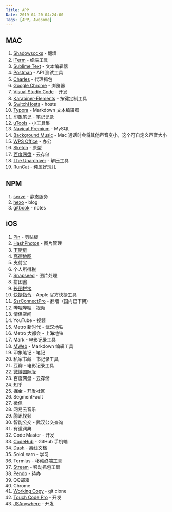 ```yaml
---
Title: APP
Date: 2019-04-20 04:24:00
Tags: [APP, Awesome]
---
```


## MAC

1. [Shadowsocks](https://github.com/shadowsocks/ShadowsocksX-NG) - 翻墙
2. [iTerm](https://www.iterm2.com/) - 终端工具
3. [Sublime Text](https://www.sublimetext.com/) - 文本编辑器
4. [Postman](https://www.getpostman.com/downloads/) - API 测试工具
5. [Charles](https://www.charlesproxy.com/download/) - 代理抓包
6. [Google Chrome](https://www.google.com/intl/zh-CN/chrome/) - 浏览器
7. [Visual Studio Code](https://code.visualstudio.com/) - 开发
8. [Karabiner-Elements](https://github.com/tekezo/Karabiner-Elements) - 按键定制工具
9. [SwitchHosts](https://github.com/oldj/SwitchHosts) - hosts
10. [Typora](https://typora.io/) - Markdown 文本编辑器
11. [印象笔记](https://www.yinxiang.com/) - 笔记记录
12. [uTools](https://u.tools/) - 小工具集
13. [Navicat Premium](https://www.navicat.com.cn/products) - MySQL
14. [Background Music](https://github.com/kyleneideck/BackgroundMusic) - Mac 通话时会将其他声音变小，这个可自定义声音大小
15. [WPS Office](https://www.wps.cn/) - 办公
16. [Sketch](https://www.sketch.com/) - 原型
17. [百度网盘](http://pan.baidu.com/download) - 云存储
18. [The Unarchiver](https://theunarchiver.com/) - 解压工具
19. [RunCat](https://kyomesuke.com/runcat/index.html) - 纯属好玩儿

## NPM

1. [serve](https://github.com/zeit/serve) - 静态服务
2. [hexo](https://hexo.io/zh-cn/) - blog
3. [gitbook](https://github.com/GitbookIO/gitbook-cli) - notes

## iOS

1. [Pin](https://itunes.apple.com/cn/app/pin-%E5%89%AA%E8%B4%B4%E6%9D%BF%E6%89%A9%E5%B1%95/id1039643846?mt=8) - 剪贴板
2. [HashPhotos](https://itunes.apple.com/cn/app/hashphotos/id685784609?mt=8) - 图片管理
3. [下厨房](https://itunes.apple.com/cn/app/%E4%B8%8B%E5%8E%A8%E6%88%BF-%E7%BE%8E%E9%A3%9F%E8%8F%9C%E8%B0%B1/id460979760?mt=8)
4. [高德地图](https://itunes.apple.com/cn/app/%E9%AB%98%E5%BE%B7%E5%9C%B0%E5%9B%BE-%E7%B2%BE%E5%87%86%E5%9C%B0%E5%9B%BE-%E5%AF%BC%E8%88%AA%E5%87%BA%E8%A1%8C%E5%BF%85%E5%A4%87/id461703208?mt=8)
5. 支付宝
6. 个人所得税
7. [Snapseed](https://itunes.apple.com/cn/app/snapseed/id439438619?mt=8) - 图片处理
8. 拼图酱
9. [长图拼接](https://itunes.apple.com/cn/app/%E9%95%BF%E5%9B%BE%E6%8B%BC%E6%8E%A5-%E8%BD%BB%E6%9D%BE%E6%8B%BC%E6%88%AA%E5%B1%8F/id1175878538?mt=8)
10. [快捷指令](https://itunes.apple.com/cn/app/%E5%BF%AB%E6%8D%B7%E6%8C%87%E4%BB%A4/id915249334?mt=8) - Apple 官方快捷工具
11. [SsrConnectPro](https://itunes.apple.com/cn/app/ssrconnectpro/id1272045249?mt=8) - 翻墙（国内已下架）
12. 哔哩哔哩 - 视频
13. 情侣空间
14. YouTube - 视频
15. Metro 新时代 - 武汉地铁
16. Metro 大都会 - 上海地铁
17. Mark - 电影记录工具
18. [MWeb](https://itunes.apple.com/cn/app/mweb-%E5%BC%BA%E5%A4%A7%E7%9A%84-markdown-%E7%BC%96%E8%BE%91%E5%92%8C%E5%8F%91%E5%B8%83%E8%BD%AF%E4%BB%B6/id1183407767?mt=8) - Markdown 编辑工具
19. 印象笔记 - 笔记
20. 私家书藏 - 书记录工具
21. 豆瓣 - 电影记录工具
22. [微博国际版](https://itunes.apple.com/cn/app/%E5%BE%AE%E5%8D%9A%E5%9B%BD%E9%99%85%E7%89%88/id1215210046?mt=8)
23. 百度网盘 - 云存储
24. 知乎
25. 掘金 - 开发社区
26. SegmentFault
27. 微信
28. 网易云音乐
29. 腾讯视频
30. 智能公交 - 武汉公交查询
31. 有道词典
32. Code Master - 开发
33. [CodeHub](https://itunes.apple.com/cn/app/codehub-a-client-for-github/id707173885?mt=8) - GitHub 手机端
34. [Dash](https://itunes.apple.com/cn/app/dash-offline-api-docs/id1239167694?mt=8) - 离线文档
35. SoloLearn - 学习
36. Termius - 移动终端工具
37. [Stream](https://itunes.apple.com/cn/app/stream/id1312141691?mt=8) - 移动抓包工具
38. [Pendo](https://itunes.apple.com/cn/app/pendo%E7%AC%94%E8%AE%B0/id805451002?mt=8) - 待办
39. QQ邮箱
40. Chrome
41. [Working Copy](https://itunes.apple.com/cn/app/working-copy/id896694807?mt=8) - git clone
42. [Touch Code Pro](https://itunes.apple.com/cn/app/touch-code-pro/id989524904?mt=8) - 开发
43. [JSAnywhere](https://itunes.apple.com/cn/app/javascript-anywhere-jsanywhere/id363452277?mt=8) - 开发